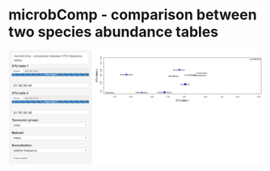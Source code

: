 # microbComp - comparison between two species abundance tables

![alt text](https://github.com/nthomasCUBE/microbComp/blob/master/MicrobComp_V2.png)
